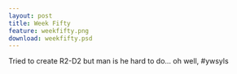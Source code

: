 ```yaml
---
layout: post
title: Week Fifty
feature: weekfifty.png
download: weekfifty.psd
---
```

Tried to create R2-D2 but man is he hard to do... oh well, #ywsyls